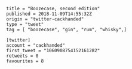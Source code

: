 ```
title = "Boozecase, second edition"
published = 2018-11-09T14:55:32Z
origin = "twitter-cackhanded"
type = "tweet"
tag = [ "boozecase", "gin", "rum", "whisky",]

[twitter]
account = "cackhanded"
first_tweet = "1060908754152161282"
retweets = 0
favourites = 8
```

<p class='image'><img src='https://mnf.m17s.net/2018/11/09/Drka4M-WkAAjPfk.jpg' alt=''></p>

